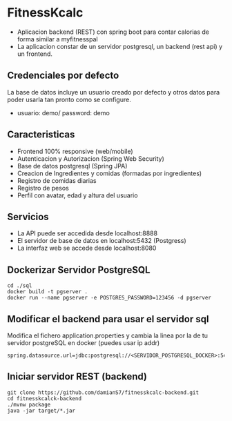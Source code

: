 # FitnessKcalc
* Aplicacion backend (REST) con spring boot para contar calorias de forma similar a myfitnesspal
* La aplicacion constar de un servidor postgresql, un backend (rest api) y un frontend.

## Credenciales por defecto
La base de datos incluye un usuario creado por defecto y otros datos para poder usarla 
tan pronto como se configure.

* usuario: demo/ password: demo

## Caracteristicas
* Frontend 100% responsive (web/mobile)
* Autenticacion y Autorizacion (Spring Web Security)
* Base de datos postgresql (Spring JPA)
* Creacion de Ingredientes y comidas (formadas por ingredientes)
* Registro de comidas diarias
* Registro de pesos
* Perfil con avatar, edad y altura del usuario

## Servicios
* La API puede ser accedida desde localhost:8888
* El servidor de base de datos en localhost:5432 (Postgress)
* La interfaz web se accede desde localhost:8080

## Dockerizar Servidor PostgreSQL
```
cd ./sql
docker build -t pgserver .
docker run --name pgserver -e POSTGRES_PASSWORD=123456 -d pgserver
```

## Modificar el backend para usar el servidor sql
Modifica el fichero application.properties y cambia la linea por
la de tu servidor postgreSQL en docker (puedes usar ip addr)
```
spring.datasource.url=jdbc:postgresql://<SERVIDOR_POSTGRESQL_DOCKER>:5432/fitnesskcalc
```

## Iniciar servidor REST (backend)
```
git clone https://github.com/damianS7/fitnesskcalc-backend.git
cd fitnesskcalck-backend
./mvnw package
java -jar target/*.jar
```